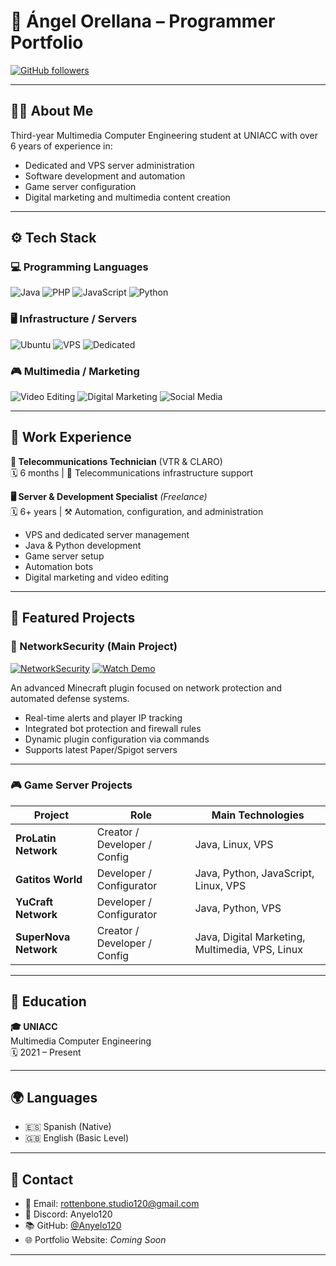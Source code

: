 # 🌟 Ángel Orellana – Programmer Portfolio

[![GitHub followers](https://img.shields.io/github/followers/Anyelo120?style=social)](https://github.com/Anyelo120)

---

## 🧑‍💻 About Me

Third-year Multimedia Computer Engineering student at UNIACC with over 6 years of experience in:
- Dedicated and VPS server administration
- Software development and automation
- Game server configuration
- Digital marketing and multimedia content creation

---

## ⚙️ Tech Stack

### 💻 Programming Languages
![Java](https://img.shields.io/badge/Java-ED8B00?style=for-the-badge&logo=java)
![PHP](https://img.shields.io/badge/PHP-777BB4?style=for-the-badge&logo=php)
![JavaScript](https://img.shields.io/badge/JavaScript-F7DF1E?style=for-the-badge&logo=javascript&logoColor=black)
![Python](https://img.shields.io/badge/Python-3776AB?style=for-the-badge&logo=python)

### 🖥️ Infrastructure / Servers
![Ubuntu](https://img.shields.io/badge/Ubuntu-E95420?style=for-the-badge&logo=ubuntu)
![VPS](https://img.shields.io/badge/VPS-00A4EF?style=for-the-badge&logo=azure-devops)
![Dedicated](https://img.shields.io/badge/Dedicated%20Servers-006400?style=for-the-badge)

### 🎮 Multimedia / Marketing
![Video Editing](https://img.shields.io/badge/Video%20Editing-FF69B4?style=for-the-badge)
![Digital Marketing](https://img.shields.io/badge/Digital%20Marketing-4285F4?style=for-the-badge&logo=google-marketing-platform)
![Social Media](https://img.shields.io/badge/Social%20Media-1DA1F2?style=for-the-badge&logo=twitter)

---

## 💼 Work Experience

**📡 Telecommunications Technician** (VTR & CLARO)  
🗓️ 6 months | 🏢 Telecommunications infrastructure support

**🖥️ Server & Development Specialist** *(Freelance)*  
🗓️ 6+ years | ⚒️ Automation, configuration, and administration
- VPS and dedicated server management
- Java & Python development
- Game server setup
- Automation bots
- Digital marketing and video editing

---

## 🚀 Featured Projects

### 🔐 NetworkSecurity (Main Project)
[![NetworkSecurity](https://img.shields.io/badge/GitHub-Project-181717?style=for-the-badge&logo=github)](https://github.com/Anyelo120/NetworkSecurity)
[![Watch Demo](https://img.shields.io/badge/YouTube-Demo-red?style=for-the-badge&logo=youtube)](https://youtu.be/mXGepIGXYEg)

An advanced Minecraft plugin focused on network protection and automated defense systems.
- Real-time alerts and player IP tracking
- Integrated bot protection and firewall rules
- Dynamic plugin configuration via commands
- Supports latest Paper/Spigot servers

---

### 🎮 Game Server Projects

| Project              | Role                            | Main Technologies                    |
|----------------------|----------------------------------|--------------------------------------|
| **ProLatin Network** | Creator / Developer / Config     | Java, Linux, VPS                     |
| **Gatitos World**    | Developer / Configurator         | Java, Python, JavaScript, Linux, VPS |
| **YuCraft Network**  | Developer / Configurator         | Java, Python, VPS                    |
| **SuperNova Network**| Creator / Developer / Config     | Java, Digital Marketing, Multimedia, VPS, Linux |

---

## 🏫 Education

**🎓 UNIACC**  
Multimedia Computer Engineering  
🗓️ 2021 – Present

---

## 🌍 Languages

- 🇪🇸 Spanish (Native)
- 🇬🇧 English (Basic Level)

---

## 📢 Contact

- 📧 Email: rottenbone.studio120@gmail.com  
- 🔗 Discord: Anyelo120  
- 📚 GitHub: [@Anyelo120](https://github.com/Anyelo120)  
- 🌐 Portfolio Website: *Coming Soon*

---
